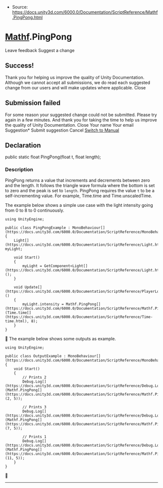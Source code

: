 * Source: https://docs.unity3d.com/6000.0/Documentation/ScriptReference/Mathf.PingPong.html

#  [Mathf](https://docs.unity3d.com/6000.0/Documentation/ScriptReference/Mathf.html).PingPong
Leave feedback
Suggest a change
## Success!
Thank you for helping us improve the quality of Unity Documentation. Although we cannot accept all submissions, we do read each suggested change from our users and will make updates where applicable.
Close
## Submission failed
For some reason your suggested change could not be submitted. Please <a>try again</a> in a few minutes. And thank you for taking the time to help us improve the quality of Unity Documentation.
Close
Your name Your email Suggestion* Submit suggestion
Cancel
[Switch to Manual](https://docs.unity3d.com/6000.0/Documentation/Manual/class-Mathf.html "Go to Mathf Component in the Manual")
## Declaration
public static float PingPong(float t, float length); 
### Description
PingPong returns a value that increments and decrements between zero and the length. It follows the triangle wave formula where the bottom is set to zero and the peak is set to `length`.
PingPong requires the value `t` to be a self-incrementing value. For example, Time.time and Time.unscaledTime.  
  
The example below shows a simple use case with the light intensity going from 0 to 8 to 0 continuously.
```
using UnityEngine;  
  
public class PingPongExample : MonoBehaviour[](https://docs.unity3d.com/6000.0/Documentation/ScriptReference/MonoBehaviour.html)
{
    Light[](https://docs.unity3d.com/6000.0/Documentation/ScriptReference/Light.html) myLight;  
  
    void Start()
    {
        myLight = GetComponent<Light[](https://docs.unity3d.com/6000.0/Documentation/ScriptReference/Light.html)>();
    }  
  
    void Update[](https://docs.unity3d.com/6000.0/Documentation/ScriptReference/PlayerLoop.Update.html)()
    {
        myLight.intensity = Mathf.PingPong[](https://docs.unity3d.com/6000.0/Documentation/ScriptReference/Mathf.PingPong.html)(Time.time[](https://docs.unity3d.com/6000.0/Documentation/ScriptReference/Time-time.html), 8);
    }
}

```

The example below shows some outputs as example.
```
using UnityEngine;  
  
public class OutputExample : MonoBehaviour[](https://docs.unity3d.com/6000.0/Documentation/ScriptReference/MonoBehaviour.html)
{
    void Start()
    {
        // Prints 2
        Debug.Log[](https://docs.unity3d.com/6000.0/Documentation/ScriptReference/Debug.Log.html)(Mathf.PingPong[](https://docs.unity3d.com/6000.0/Documentation/ScriptReference/Mathf.PingPong.html)(2, 5));  
  
        // Prints 3
        Debug.Log[](https://docs.unity3d.com/6000.0/Documentation/ScriptReference/Debug.Log.html)(Mathf.PingPong[](https://docs.unity3d.com/6000.0/Documentation/ScriptReference/Mathf.PingPong.html)(7, 5));
 
        // Prints 1
        Debug.Log[](https://docs.unity3d.com/6000.0/Documentation/ScriptReference/Debug.Log.html)(Mathf.PingPong[](https://docs.unity3d.com/6000.0/Documentation/ScriptReference/Mathf.PingPong.html)(11, 5));
    }
}
```

* * *
